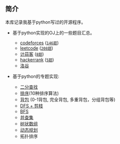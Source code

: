 ## 简介

本库记录我基于python写过的开源程序。

- 基于python实现的OJ上的一些题目汇总。
    + [codeforces](http://codeforces.com/problemset/) ([`146题`](https://github.com/zhulf0804/Coding.Python/tree/master/codeforces))
    + [leetcode](https://leetcode-cn.com/problemset/all/) ([`208题`](https://github.com/zhulf0804/Coding.Python/tree/master/leetcode))
    + [计蒜客](https://nanti.jisuanke.com/oi) ([`8题`](https://github.com/zhulf0804/Coding.Python/tree/master/%E8%AE%A1%E8%92%9C%E5%AE%A2))
    + [hackerrank](https://www.hackerrank.com/contests) ([`5题`](https://github.com/zhulf0804/Coding.Python/tree/master/hackerrank))
    + [洛谷](https://www.luogu.com.cn/problem/list)

- 基于python的专题实现:
    + [二分查找](https://github.com/zhulf0804/Coding.Python/tree/master/binary_search)
    + [排序](https://github.com/zhulf0804/Coding.Python/tree/master/sort)(10种排序算法)
    + [背包](https://github.com/zhulf0804/Coding.Python/tree/master/knapsack) (0-1背包, 完全背包, 多重背包，分组背包等)
    + [DFS + 剪枝](https://github.com/zhulf0804/Coding.Python/tree/master/dfs)
    + [BFS](https://github.com/zhulf0804/Coding.Python/tree/master/bfs)
    + [并查集](https://github.com/zhulf0804/Coding.Python/tree/master/union-find_sets)
    + [树状数组](https://github.com/zhulf0804/Coding.Python/tree/master/binary_index_tree)
    + [动态规划](https://github.com/zhulf0804/Coding.Python/tree/master/dp)
    + 拓扑排序
    

